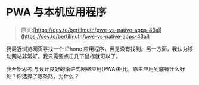 # PWA 与本机应用程序

> 原文:[https://dev.to/bertilmuth/pwe-vs-native-apps-43al](https://dev.to/bertilmuth/pwe-vs-native-apps-43al)

我最近浏览网页寻找一个 iPhone 应用程序，但是没有找到。另一方面，我认为移动网站非常好。我只需要点击几下鼠标就可以了。

我开始思考:与设计良好的渐进式网络应用(PWA)相比，原生应用到底有什么好处？你选择了哪条路，为什么？